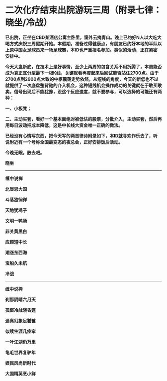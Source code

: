 二次化疗结束出院游玩三周（附录七律：晓坐/冷战）
====

			

**已出院，正坐在CBD某酒店公寓主卧里，窗外云掩青山。晚上已约好N人以大吃大喝方式庆祝三周假期开始。本假期，准备过得健康点，有朋友已约好本地的半队以上原中国女足球员来一场足球赛，本ID也严重报名参加。类似的活动，正在紧密安排中。**

**今天大盘新底，在技术上是好事情，至少上两周的包含关系不用折腾了，本周能否成为真正底分型最下一根K线，关键就看再度起来后回试能否站住2700点。由于2700点到2900点大致的中枢震荡走势依然，从短线的角度，今天的新低也不过就提供了一次底盘整背驰的介入机会，这种短线机会操作成功的关键就在于敢买敢卖，信号出现后不能犹豫，没这个反应速度，就不要参与，可以选择的可能还有两种：**

**一、小板凳；**

**二、主动买套，看好一个基本面绝对被低估的股票，分批介入，主动买套，然后再用每日波动把成本降低，这是中长线大资金唯一正确的做法。**

**已经没有心情写东西，把今天写的两首律诗附录如下，本ID就寻欢作乐去了，听说附近有一个号称全国最变态的夜总会，正好安排饭后活动。**

**今晚无眠，散去吧。**

**晓坐**

** **

**缠中说禅**

**北辰思大国**

**斗落独徜徉**

**天地犹鸡子**

**文明一鸭肠**

**非关黄黑白**

**应顾短中长**

**潮涨东西海**

**宝船久未航**

**冷战**

** **

**缠中说禅**

**刹那阴晴六月天**

**孤窗冷战晓昏筵**

**迷离幻象足饕餮**

**似续生涯几痉挛**

**一叶江湖仍万里**

**龟毛世界复驴年**

**娱民风尚新时代**

**大国精英烹小鲜**
